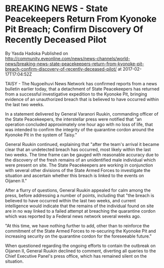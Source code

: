 # BREAKING NEWS - State Peacekeepers Return From Kyonoke Pit Breach; Confirm Discovery Of Recently Deceased Pilot 
By Yasda Hadoka
Published on http://community.eveonline.com/news/news-channels/world-news/breaking-news-state-peacekeepers-return-from-kyonoke-pit-breach-confirm-discovery-of-recently-deceased-pilot/ at 2017-02-17T17:04:52Z

TAISY - The Nugoeihuvi News Network has confirmed reports from a news bulletin earlier today, that a detachment of State Peacekeepers has returned from a successful investigative expedition to the Kyonoke Pit, bringing evidence of an unauthorized breach that is believed to have occurred within the last two weeks.

In a statement delivered by General Varanori Ruukin, commanding officer of the State Peacekeepers, the interstellar press were notified that "an operation concluded approximately one hour ago with no loss of life, that was intended to confirm the integrity of the quarantine cordon around the Kyonoke Pit in the system of Taisy."

General Ruukin continued, explaining that "after the team's arrival it&nbsp;became clear that an undetected breach has occurred, most likely within the last two weeks. The time frame can be gauged&nbsp;with reasonable accuracy&nbsp;due to the discovery of the fresh remains of an unidentified male individual which were&nbsp;present on site. The State Peacekeepers are working in conjunction with several other divisions of the State Armed Forces to investigate the situation and ascertain whether this breach is linked to the events on Oijanen II."

After a flurry of questions, General Ruukin appealed for calm among the press, before addressing a number of points, including that "the breach is believed to have occurred within the last two weeks, and current intelligence would indicate that the remains of the individual found on site are in no way linked to a failed attempt at breaching the quarantine cordon which was reported by a Federal news network several weeks ago.

"At this time, we have nothing further to add, other than to reinforce the commitment of the State Armed Forces to&nbsp;re-securing&nbsp;the Kyonoke Pit and increasing security on the quarantine cordon for the foreseeable future."

When questioned regarding the ongoing efforts to contain the outbreak on Oijanen II, General Ruukin declined to comment, diverting all queries to the Chief Executive Panel's press office, which has remained silent on the situation.


